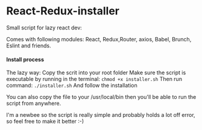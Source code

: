 # React-Redux-installer

Small script for lazy react dev:

Comes with following modules:
React, Redux,Router, axios, Babel, Brunch, Eslint and friends.

#### Install process

The lazy way:
  Copy the scrit into your root folder
  Make sure the script is executable by running in the terminal: ``` chmod +x installer.sh ```
  Then run command: ``` ./installer.sh ```
  And follow the installation

You can also copy the file to your /usr/local/bin then you'll be able to run the script from anywhere.

I'm a newbee so the script is really simple and probably holds a lot off error, so feel free to make it better :-)
